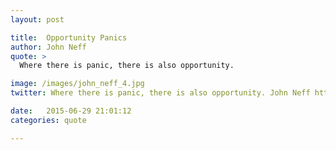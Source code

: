 ```yaml
---
layout: post

title:  Opportunity Panics
author: John Neff
quote: >
  Where there is panic, there is also opportunity. 

image: /images/john_neff_4.jpg
twitter: Where there is panic, there is also opportunity. John Neff http://quotes.stockflare.com/

date:   2015-06-29 21:01:12
categories: quote

---
```


